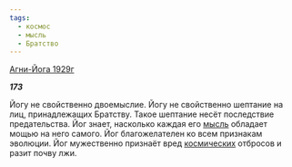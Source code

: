 ```yaml
---
tags:
  - космос
  - мысль
  - Братство
---
```

[Агни-Йога 1929г](https://127.0.0.1:4002/agni/1929)

___173___

Йогу не свойственно двоемыслие. Йогу не свойственно шептание на лиц, принадлежащих Братству. Такое шептание несёт последствие предательства. Йог знает, насколько каждая его [мысль](../../../tags/#мысль) обладает мощью на него самого. Йог благожелателен ко всем признакам эволюции. Йог мужественно признаёт вред [космических](../../../tags/#космос) отбросов и разит почву лжи.